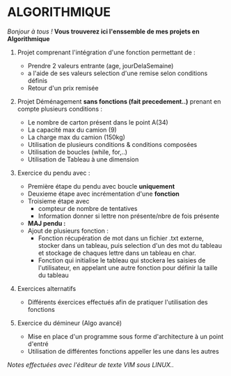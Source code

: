 # ALGORITHMIQUE

*Bonjour à tous !*
**Vous trouverez ici l'enssemble de mes projets en Algorithmique**


1. Projet comprenant l'intégration d'une fonction permettant de : 
	- Prendre 2 valeurs entrante (age, jourDelaSemaine)
	- a l'aide de ses valeurs selection d'une remise selon conditions définis
	- Retour d'un prix remisée

2. Projet Déménagement **sans fonctions (fait precedement..)** prenant en compte plusieurs conditions :
	- Le nombre de carton présent dans le point A(34)
	- La capacité max du camion (9)
	- La charge max du camion (150kg)
	- Utilisation de plusieurs conditions & conditions composées
	- Utilisation de boucles (while, for,..)
	- Utilisation de Tableau à une dimension

3. Exercice du pendu avec : 
	- Première étape du pendu avec boucle **uniquement**
	- Deuxieme étape avec incrémentation d'une **fonction**
	- Troisieme étape avec 
		- compteur de nombre de tentatives
		- Information donner si lettre non présente/nbre de fois présente	
	- **MAJ pendu :** 
	- Ajout de plusieurs fonction : 
		- Fonction récupération de mot dans un fichier .txt externe, stocker dans un tableau, puis selection d'un des mot du tableau et stockage de chaques lettre dans un tableau en char.
		- Fonction qui initialise le tableau qui stockera les saisies de l'utilisateur, en appelant une autre fonction pour définir la taille du tableau

4. Exercices alternatifs
	- Différents éxercices effectués afin de pratiquer l'utilisation des fonctions

5. Exercice du démineur (Algo avancé)
	- Mise en place d'un programme sous forme d'architecture à un point d'entré
	- Utilisation de différentes fonctions appeller les une dans les autres

*Notes effectuées avec l'éditeur de texte VIM sous LINUX..*
